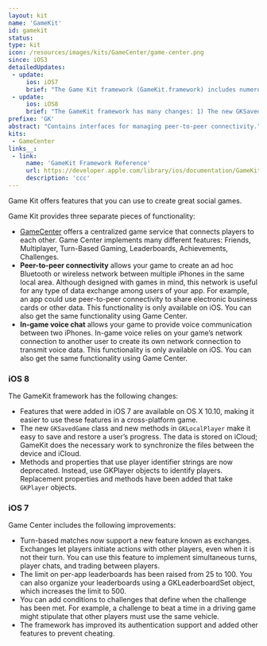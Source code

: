 ```yaml
---
layout: kit
name: 'GameKit'
id: gamekit
status:
type: kit
icon: /resources/images/kits/GameCenter/game-center.png
since: iOS3
detailedUpdates:
 - update:
     ios: iOS7
     brief: "The Game Kit framework (GameKit.framework) includes numerous changes: see page content."
 - update:
     ios: iOS8
     brief: "The GameKit framework has many changes: 1) The new GKSavedGame class and new methods in GKLocalPlayer make it easy to save and restore a user’s progress (iCloud). 2) Methods and properties that use player identifier strings are now deprecated. Instead, use GKPlayer objects to identify players. See the page for more details."
prefixe: 'GK'
abstract: "Contains interfaces for managing peer-to-peer connectivity."
kits:
 - GameCenter
links__:
 - link:
     name: 'GameKit Framework Reference'
     url: https://developer.apple.com/library/ios/documentation/GameKit/Reference/GameKit_Collection/index.html
     description: 'ccc'
---
```


Game Kit offers features that you can use to create great social games.

Game Kit provides three separate pieces of functionality:

* [GameCenter](/GameCenter) offers a centralized game service that connects players to each other. Game Center implements many different features: Friends, Multiplayer, Turn-Based Gaming, Leaderboards, Achievements, Challenges.
* **Peer-to-peer connectivity** allows your game to create an ad hoc Bluetooth or wireless network between multiple iPhones in the same local area. Although designed with games in mind, this network is useful for any type of data exchange among users of your app. For example, an app could use peer-to-peer connectivity to share electronic business cards or other data. This functionality is only available on iOS. You can also get the same functionality using Game Center.
* **In-game voice chat** allows your game to provide voice communication between two iPhones. In-game voice relies on your game’s network connection to another user to create its own network connection to transmit voice data. This functionality is only available on iOS. You can also get the same functionality using Game Center.


### iOS 8

The GameKit framework has the following changes:

* Features that were added in iOS 7 are available on OS X 10.10, making it easier to use these features in a cross-platform game.
* The new `GKSavedGame` class and new methods in `GKLocalPlayer` make it easy to save and restore a user’s progress. The data is stored on iCloud; GameKit does the necessary work to synchronize the files between the device and iCloud.
* Methods and properties that use player identifier strings are now deprecated. Instead, use GKPlayer objects to identify players. Replacement properties and methods have been added that take `GKPlayer` objects.


### iOS 7

Game Center includes the following improvements:

* Turn-based matches now support a new feature known as exchanges. Exchanges let players initiate actions with other players, even when it is not their turn. You can use this feature to implement simultaneous turns, player chats, and trading between players.
* The limit on per-app leaderboards has been raised from 25 to 100. You can also organize your leaderboards using a GKLeaderboardSet object, which increases the limit to 500.
* You can add conditions to challenges that define when the challenge has been met. For example, a challenge to beat a time in a driving game might stipulate that other players must use the same vehicle.
* The framework has improved its authentication support and added other features to prevent cheating.
